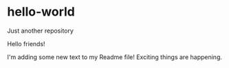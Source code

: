 # hello-world
Just another repository 

Hello friends!

I'm adding some new text to my Readme file! Exciting things are happening.
